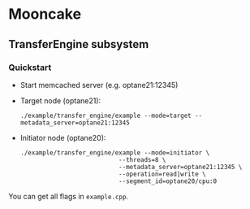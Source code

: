 # Mooncake

## TransferEngine subsystem

### Quickstart

- Start memcached server (e.g. optane21:12345)

- Target node (optane21):

  ```
  ./example/transfer_engine/example --mode=target --metadata_server=optane21:12345
  ```

- Initiator node (optane20):

  ```
  ./example/transfer_engine/example --mode=initiator \
                             --threads=8 \
                             --metadata_server=optane21:12345 \
                             --operation=read|write \
                             --segment_id=optane20/cpu:0
  ```

You can get all flags in `example.cpp`.
